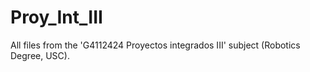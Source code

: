 # Proy_Int_III
All files from the 'G4112424 Proyectos integrados III' subject (Robotics Degree, USC).
